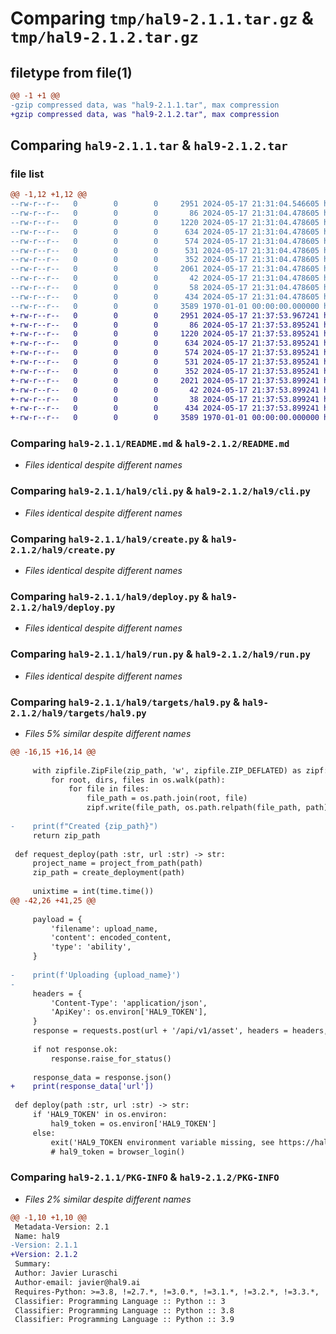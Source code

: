 # Comparing `tmp/hal9-2.1.1.tar.gz` & `tmp/hal9-2.1.2.tar.gz`

## filetype from file(1)

```diff
@@ -1 +1 @@
-gzip compressed data, was "hal9-2.1.1.tar", max compression
+gzip compressed data, was "hal9-2.1.2.tar", max compression
```

## Comparing `hal9-2.1.1.tar` & `hal9-2.1.2.tar`

### file list

```diff
@@ -1,12 +1,12 @@
--rw-r--r--   0        0        0     2951 2024-05-17 21:31:04.546605 hal9-2.1.1/README.md
--rw-r--r--   0        0        0       86 2024-05-17 21:31:04.478605 hal9-2.1.1/hal9/__init__.py
--rw-r--r--   0        0        0     1220 2024-05-17 21:31:04.478605 hal9-2.1.1/hal9/cli.py
--rw-r--r--   0        0        0      634 2024-05-17 21:31:04.478605 hal9-2.1.1/hal9/create.py
--rw-r--r--   0        0        0      574 2024-05-17 21:31:04.478605 hal9-2.1.1/hal9/deploy.py
--rw-r--r--   0        0        0      531 2024-05-17 21:31:04.478605 hal9-2.1.1/hal9/run.py
--rw-r--r--   0        0        0      352 2024-05-17 21:31:04.478605 hal9-2.1.1/hal9/targets/docker.py
--rw-r--r--   0        0        0     2061 2024-05-17 21:31:04.478605 hal9-2.1.1/hal9/targets/hal9.py
--rw-r--r--   0        0        0       42 2024-05-17 21:31:04.478605 hal9-2.1.1/hal9/templates/docker/Dockerfile
--rw-r--r--   0        0        0       58 2024-05-17 21:31:04.478605 hal9-2.1.1/hal9/templates/openai/app.py
--rw-r--r--   0        0        0      434 2024-05-17 21:31:04.478605 hal9-2.1.1/pyproject.toml
--rw-r--r--   0        0        0     3589 1970-01-01 00:00:00.000000 hal9-2.1.1/PKG-INFO
+-rw-r--r--   0        0        0     2951 2024-05-17 21:37:53.967241 hal9-2.1.2/README.md
+-rw-r--r--   0        0        0       86 2024-05-17 21:37:53.895241 hal9-2.1.2/hal9/__init__.py
+-rw-r--r--   0        0        0     1220 2024-05-17 21:37:53.895241 hal9-2.1.2/hal9/cli.py
+-rw-r--r--   0        0        0      634 2024-05-17 21:37:53.895241 hal9-2.1.2/hal9/create.py
+-rw-r--r--   0        0        0      574 2024-05-17 21:37:53.895241 hal9-2.1.2/hal9/deploy.py
+-rw-r--r--   0        0        0      531 2024-05-17 21:37:53.895241 hal9-2.1.2/hal9/run.py
+-rw-r--r--   0        0        0      352 2024-05-17 21:37:53.895241 hal9-2.1.2/hal9/targets/docker.py
+-rw-r--r--   0        0        0     2021 2024-05-17 21:37:53.899241 hal9-2.1.2/hal9/targets/hal9.py
+-rw-r--r--   0        0        0       42 2024-05-17 21:37:53.899241 hal9-2.1.2/hal9/templates/docker/Dockerfile
+-rw-r--r--   0        0        0       38 2024-05-17 21:37:53.899241 hal9-2.1.2/hal9/templates/openai/app.py
+-rw-r--r--   0        0        0      434 2024-05-17 21:37:53.899241 hal9-2.1.2/pyproject.toml
+-rw-r--r--   0        0        0     3589 1970-01-01 00:00:00.000000 hal9-2.1.2/PKG-INFO
```

### Comparing `hal9-2.1.1/README.md` & `hal9-2.1.2/README.md`

 * *Files identical despite different names*

### Comparing `hal9-2.1.1/hal9/cli.py` & `hal9-2.1.2/hal9/cli.py`

 * *Files identical despite different names*

### Comparing `hal9-2.1.1/hal9/create.py` & `hal9-2.1.2/hal9/create.py`

 * *Files identical despite different names*

### Comparing `hal9-2.1.1/hal9/deploy.py` & `hal9-2.1.2/hal9/deploy.py`

 * *Files identical despite different names*

### Comparing `hal9-2.1.1/hal9/run.py` & `hal9-2.1.2/hal9/run.py`

 * *Files identical despite different names*

### Comparing `hal9-2.1.1/hal9/targets/hal9.py` & `hal9-2.1.2/hal9/targets/hal9.py`

 * *Files 5% similar despite different names*

```diff
@@ -16,15 +16,14 @@
 
     with zipfile.ZipFile(zip_path, 'w', zipfile.ZIP_DEFLATED) as zipf:
         for root, dirs, files in os.walk(path):
             for file in files:
                 file_path = os.path.join(root, file)
                 zipf.write(file_path, os.path.relpath(file_path, path))
     
-    print(f"Created {zip_path}")
     return zip_path
 
 def request_deploy(path :str, url :str) -> str:
     project_name = project_from_path(path)
     zip_path = create_deployment(path)
 
     unixtime = int(time.time())
@@ -42,26 +41,25 @@
 
     payload = {
         'filename': upload_name,
         'content': encoded_content,
         'type': 'ability',
     }
 
-    print(f'Uploading {upload_name}')
-
     headers = {
         'Content-Type': 'application/json',
         'ApiKey': os.environ['HAL9_TOKEN'],
     }
     response = requests.post(url + '/api/v1/asset', headers = headers, data = json.dumps(payload))
     
     if not response.ok:
         response.raise_for_status()
 
     response_data = response.json()
+    print(response_data['url'])
 
 def deploy(path :str, url :str) -> str:
     if 'HAL9_TOKEN' in os.environ:
         hal9_token = os.environ['HAL9_TOKEN']
     else:
         exit('HAL9_TOKEN environment variable missing, see https://hal9.com/deploy')
         # hal9_token = browser_login()
```

### Comparing `hal9-2.1.1/PKG-INFO` & `hal9-2.1.2/PKG-INFO`

 * *Files 2% similar despite different names*

```diff
@@ -1,10 +1,10 @@
 Metadata-Version: 2.1
 Name: hal9
-Version: 2.1.1
+Version: 2.1.2
 Summary: 
 Author: Javier Luraschi
 Author-email: javier@hal9.ai
 Requires-Python: >=3.8, !=2.7.*, !=3.0.*, !=3.1.*, !=3.2.*, !=3.3.*, !=3.4.*, !=3.5.*, !=3.6.*, !=3.7.*
 Classifier: Programming Language :: Python :: 3
 Classifier: Programming Language :: Python :: 3.8
 Classifier: Programming Language :: Python :: 3.9
```

